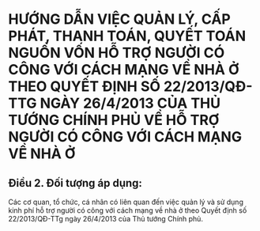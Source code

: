 # HƯỚNG DẪN VIỆC QUẢN LÝ, CẤP PHÁT, THANH TOÁN, QUYẾT TOÁN NGUỒN VỐN HỖ TRỢ NGƯỜI CÓ CÔNG VỚI CÁCH MẠNG VỀ NHÀ Ở THEO QUYẾT ĐỊNH SỐ 22/2013/QĐ-TTG NGÀY 26/4/2013 CỦA THỦ TƯỚNG CHÍNH PHỦ VỀ HỖ TRỢ NGƯỜI CÓ CÔNG VỚI CÁCH MẠNG VỀ NHÀ Ở

## Điều 2. Đối tượng áp dụng:  
Các cơ quan, tổ chức, cá nhân có liên quan đến việc quản lý và sử dụng kinh phí hỗ trợ người có công với cách mạng về nhà ở theo Quyết định số 22/2013/QĐ-TTg ngày 26/4/2013 của Thủ tướng Chính phủ.